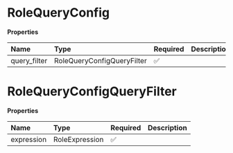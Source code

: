 # RoleQueryConfig

**Properties**

| Name         | Type                       | Required | Description |
| :----------- | :------------------------- | :------- | :---------- |
| query_filter | RoleQueryConfigQueryFilter | ✅       |             |

# RoleQueryConfigQueryFilter

**Properties**

| Name       | Type           | Required | Description |
| :--------- | :------------- | :------- | :---------- |
| expression | RoleExpression | ✅       |             |

